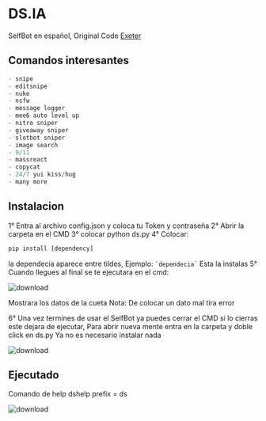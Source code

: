 # DS.IA
SelfBot en español, Original Code [Exeter](https://github.com/Swag1400/exeter-selfbot-beta) 



## Comandos interesantes

```python
- snipe
- editsnipe
- nuke
- nsfw
- message logger
- mee6 auto level up
- nitro sniper
- giveaway sniper
- slotbot sniper
- image search
- 9/11
- massreact
- copycat
- 24/7 yui kiss/hug
- many more
```

## Instalacion
1° Entra al archivo config.json y coloca tu Token y contraseña
2° Abrir la carpeta en el CMD
3° colocar python ds.py
4° Colocar: 
```python
pip install [dependency]
```
la dependecia aparece entre tildes, Ejemplo: ``` `dependecia` ```
Esta la instalas
5° Cuando llegues al final se te ejecutara en el cmd:

![download](https://media.discordapp.net/attachments/846780334414888971/846960096922828860/unknown.png)

Mostrara los datos de la cueta
Nota: De colocar un dato mal tira error

6° Una vez termines de usar el SelfBot ya puedes cerrar el CMD si lo cierras este dejara de ejecutar, Para abrir nueva mente entra en la carpeta y doble click en ds.py Ya no es necesario instalar nada 


![download](https://media.discordapp.net/attachments/846780334414888971/846961027505455165/unknown.png)



## Ejecutado 

Comando de help dshelp prefix = ds


![download](https://media.discordapp.net/attachments/846897016410865675/846964454473203722/unknown.png?width=403&height=406)

